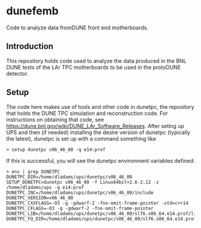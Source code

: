 # dunefemb
Code to analyze data fromDUNE front end motherboards.

## Introduction
This repository holds code used to analyze the data produced in
the BNL DUNE tests of the LAr TPC motherboards to be used in the
protoDUNE detector.

## Setup
The code here makes use of tools and other code in dunetpc, the 
repository that holds the DUNE TPC simulation and reconstruction code.
For instructions on obtaining that code, see
https://dune.bnl.gov/wiki/DUNE_LAr_Software_Releases.
After seting up UPS and then (if needed) installing the desire version of dunetpc
(typically the latest), dunetpc is set up with a command something like
```
> setup dunetpc v06_46_00 -q e14:prof
```
If this is successful, you will see the dunetpc environment variables defined:
```
> env | grep DUNETPC
DUNETPC_DIR=/home/dladams/ups/dunetpc/v06_46_00
SETUP_DUNETPC=dunetpc v06_46_00 -f Linux64bit+2.6-2.12 -z /home/dladams/ups -q e14:prof
DUNETPC_INC=/home/dladams/ups/dunetpc/v06_46_00/include
DUNETPC_VERSION=v06_46_00
DUNETPC_CXXFLAGS=-O3 -g -gdwarf-2 -fno-omit-frame-pointer -std=c++14
DUNETPC_CFLAGS=-O3 -g -gdwarf-2 -fno-omit-frame-pointer
DUNETPC_LIB=/home/dladams/ups/dunetpc/v06_46_00/slf6.x86_64.e14.prof/lib
DUNETPC_FQ_DIR=/home/dladams/ups/dunetpc/v06_46_00/slf6.x86_64.e14.prof
```
